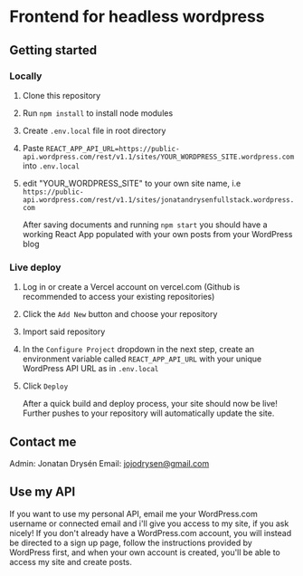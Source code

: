 # Frontend for headless wordpress

## Getting started

### Locally
1. Clone this repository
2. Run `npm install` to install node modules
3. Create `.env.local` file in root directory
4. Paste `REACT_APP_API_URL=https://public-api.wordpress.com/rest/v1.1/sites/YOUR_WORDPRESS_SITE.wordpress.com` into `.env.local`
5. edit "YOUR_WORDPRESS_SITE" to your own site name, i.e `https://public-api.wordpress.com/rest/v1.1/sites/jonatandrysenfullstack.wordpress.com`

   After saving documents and running `npm start` you should have a working React App populated with your own posts from your WordPress blog

### Live deploy
1. Log in or create a Vercel account on vercel.com (Github is recommended to access your existing repositories)
2. Click the `Add New` button and choose your repository
3. Import said repository
4. In the `Configure Project` dropdown in the next step, create an environment variable called `REACT_APP_API_URL` with your unique WordPress API URL as in `.env.local`
5. Click `Deploy`

   After a quick build and deploy process, your site should now be live! Further pushes to your repository will automatically update the site.


## Contact me
Admin: Jonatan Drysén
Email: [jojodrysen@gmail.com](mailto:jojodrysen@gmail.com)
  
## Use my API
If you want to use my personal API, email me your WordPress.com username or connected email and i'll give you access to my site, if you ask nicely! If you don't already have a WordPress.com account, you will instead be directed to a sign up page, follow the instructions provided by WordPress first, and when your own account is created, you'll be able to access my site and create posts.
